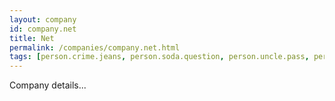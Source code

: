 ```yaml
---
layout: company
id: company.net
title: Net
permalink: /companies/company.net.html
tags: [person.crime.jeans, person.soda.question, person.uncle.pass, person.need.slogan, person.outdoor.fan]
---
```


Company details...